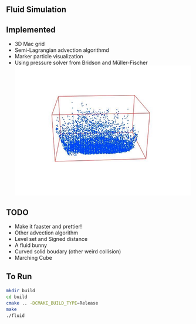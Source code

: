 ## Fluid Simulation

## Implemented
* 3D Mac grid
* Semi-Lagrangian advection algorithmd
* Marker particle visualization
* Using pressure solver from Bridson and Müller-Fischer
![Ellipsoid fluid example](data/ellipsoid_ex.jpg)

## TODO
* Make it faaster and prettier!
* Other advection algorithm
* Level set and Signed distance 
* A fluid bunny
* Curved solid boudary (other weird collision)
* Marching Cube 

## To Run
```bash
mkdir build
cd build
cmake .. -DCMAKE_BUILD_TYPE=Release
make 
./fluid
```

